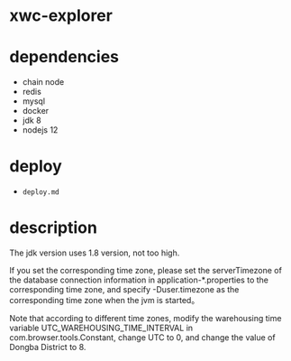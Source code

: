 xwc-explorer
===================

# dependencies

* chain node
* redis
* mysql
* docker
* jdk 8
* nodejs 12

# deploy

* `deploy.md`

# description
The jdk version uses 1.8 version, not too high.

If you set the corresponding time zone, please set the serverTimezone of the database connection information in application-*.properties to the corresponding time zone, and specify -Duser.timezone as the corresponding time zone when the jvm is started。

Note that according to different time zones, modify the warehousing time variable UTC_WAREHOUSING_TIME_INTERVAL in com.browser.tools.Constant, change UTC to 0, and change the value of Dongba District to 8.
